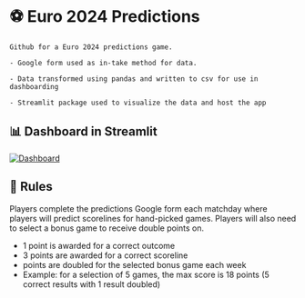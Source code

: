 # ⚽ Euro 2024 Predictions
```
Github for a Euro 2024 predictions game.

- Google form used as in-take method for data.

- Data transformed using pandas and written to csv for use in dashboarding

- Streamlit package used to visualize the data and host the app

```
## 📊 Dashboard in Streamlit

[![Dashboard](https://static.streamlit.io/badges/streamlit_badge_black_white.svg)](https://barry-euro2024.streamlit.app/)

## 📃 Rules

Players complete the predictions Google form each matchday where players will predict scorelines for hand-picked games. Players will also need to select a bonus game  to receive double points on.
- 1 point is awarded for a correct outcome
- 3 points are awarded for a correct scoreline
- points are doubled for the selected bonus game each week
- Example: for a selection of 5 games, the max score is 18 points (5 correct results with 1 result doubled)